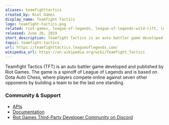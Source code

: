 ```yaml
---
aliases: teamfighttactics
created_by: Riot Games
display_name: Teamfight Tactics
logo: teamfight-tactics.png
related: riot-games, league-of-legends, league-of-legends-wild-rift, legends-of-runeterra, valorant
released: June 26, 2019
short_description: Teamfight Tactics is an auto battler game developed and published by Riot Games.
topic: teamfight-tactics
url: https://teamfighttactics.leagueoflegends.com/
wikipedia_url: https://en.wikipedia.org/wiki/Teamfight_Tactics
---
```


Teamfight Tactics (TFT) is an auto battler game developed and published by Riot Games. The game is a spinoff of League of Legends and is based on Dota Auto Chess, where players compete online against seven other opponents by building a team to be the last one standing.

### Community & Support
- [APIs](https://developer.riotgames.com/apis)
- [Documentation](https://developer.riotgames.com/docs/tft)
- [Riot Games Third-Party Developer Community on Discord](https://discord.com/invite/riotgamesdevrel)
